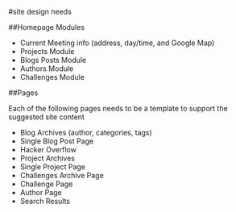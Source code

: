 #site design needs

##Homepage Modules

* Current Meeting info (address, day/time, and Google Map)
* Projects Module
* Blogs Posts Module
* Authors Module
* Challenges Module

##Pages

Each of the following pages needs to be a template to support the suggested site content

* Blog Archives (author, categories, tags)
* Single Blog Post Page
* Hacker Overflow
* Project Archives
* Single Project Page
* Challenges Archive Page
* Challenge Page
* Author Page
* Search Results
